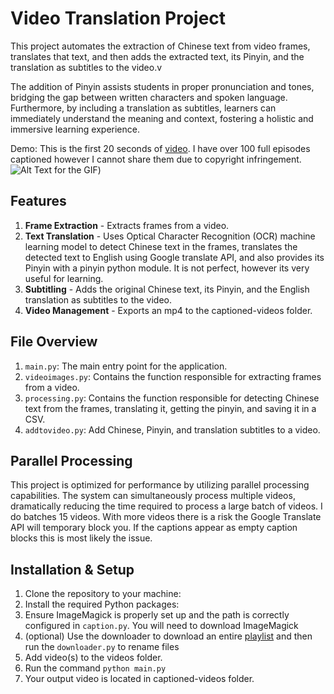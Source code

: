 # Video Translation Project

This project automates the extraction of Chinese text from video frames, translates that text, and then adds the extracted text, its Pinyin, and the translation as subtitles to the video.v

The addition of Pinyin assists students in proper pronunciation and tones, bridging the gap between written characters and spoken language. Furthermore, by including a translation as subtitles, learners can immediately understand the meaning and context, fostering a holistic and immersive learning experience.

Demo: This is the first 20 seconds of [video](https://www.youtube.com/watch?v=ns4hTp7mdco&list=PLCxAtDkpA3f_s1q3rhRVEPnWX1o2utFk1). I have over 100 full episodes captioned however I cannot share them due to copyright infringement.
![Alt Text for the GIF](https://media.giphy.com/media/v1.Y2lkPTc5MGI3NjExNnFkM2oyZDJmdmxxbXkya3F6cHNqYWp5OWcwMzJhb25ra2g3cDhucCZlcD12MV9pbnRlcm5hbF9naWZfYnlfaWQmY3Q9Zw/ioj9acS6io2ynIA6Ub/giphy-downsized-large.gif))
## Features

1. **Frame Extraction** - Extracts frames from a video.
2. **Text Translation** - Uses Optical Character Recognition (OCR) machine learning model to detect Chinese text in the frames, translates the detected text to English using Google translate API, and also provides its Pinyin with a pinyin python module. It is not perfect, however its very useful for learning.
3. **Subtitling** - Adds the original Chinese text, its Pinyin, and the English translation as subtitles to the video.
4. **Video Management** - Exports an mp4 to the captioned-videos folder.


## File Overview

1. `main.py`: The main entry point for the application.
2. `videoimages.py`: Contains the function responsible for extracting frames from a video.
3. `processing.py`: Contains the function responsible for detecting Chinese text from the frames, translating it, getting the pinyin, and saving it in a CSV.
4. `addtovideo.py`: Add Chinese, Pinyin, and translation subtitles to a video.

## Parallel Processing

This project is optimized for performance by utilizing parallel processing capabilities. The system can simultaneously process multiple videos, dramatically reducing the time required to process a large batch of videos. I do batches 15 videos. With more videos there is a risk the Google Translate API will temporary block you. If the captions appear as empty caption blocks this is most likely the issue.


## Installation & Setup
1. Clone the repository to your machine:
2. Install the required Python packages:
3. Ensure ImageMagick is properly set up and the path is correctly configured in `caption.py`. You will need to download ImageMagick
4. (optional) Use the downloader to download an entire [playlist](https://www.youtube.com/playlist?list=PLCxAtDkpA3f8KxzGJKhv1AKaP5TEgvvyJ) and then run the `downloader.py` to rename files
5. Add video(s) to the videos folder.
6. Run the command
   ```python main.py```
7. Your output video is located in captioned-videos folder.
